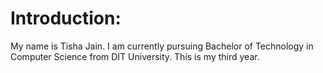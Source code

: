 # Introduction:
My name is Tisha Jain.
I am currently pursuing Bachelor of Technology in Computer Science from DIT University.
This is my third year.
